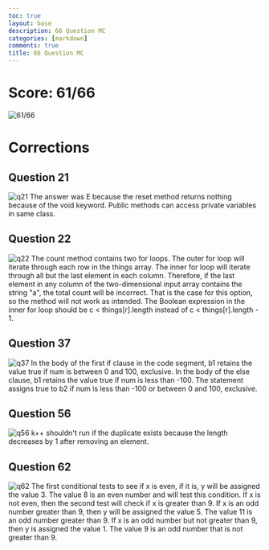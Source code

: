 ```yaml
---
toc: true
layout: base
description: 66 Question MC
categories: [markdown]
comments: true
title: 66 Question MC
---
```


# Score: 61/66
![61/66](https://user-images.githubusercontent.com/56620132/214104684-0bc52329-77b8-4fe5-ad0b-ef87d38ffb6d.png)

# Corrections
## Question 21
![q21](https://user-images.githubusercontent.com/56620132/214104885-ad1d36b8-c0f3-495f-96d3-c081678ab550.png)
The answer was E because the reset method returns nothing because of the void keyword. Public methods can access private variables in same class.

## Question 22
![q22](https://user-images.githubusercontent.com/56620132/214105256-6ae323eb-475d-4836-9a78-71ad7e72c849.png)
The count method contains two for loops. The outer for loop will iterate through each row in the things array. The inner for loop will iterate through all but the last element in each column. Therefore, if the last element in any column of the two-dimensional input array contains the string "a", the total count will be incorrect. That is the case for this option, so the method will not work as intended. The Boolean expression in the inner for loop should be c < things[r].length instead of c < things[r].length - 1.

## Question 37
![q37](https://user-images.githubusercontent.com/56620132/214105534-621f2ba9-f447-4817-a295-cad495db6777.png)
In the body of the first if clause in the code segment, b1 retains the value true if num is between 0 and 100, exclusive. In the body of the else clause, b1 retains the value true if num is less than -100. The statement assigns true to b2 if num is less than -100 or between 0 and 100, exclusive.

## Question 56
![q56](https://user-images.githubusercontent.com/56620132/214105708-50a9fea9-dbb6-4f19-b8b1-dd262d2cfd4b.png)
k++ shouldn't run if the duplicate exists because the length decreases by 1 after removing an element.

## Question 62
![q62](https://user-images.githubusercontent.com/56620132/214106021-ac3bff7b-a2ec-4880-9794-b59057431edb.png)
The first conditional tests to see if x is even, if it is, y will be assigned the value 3. The value 8 is an even number and will test this condition. If x is not even, then the second test will check if x is greater than 9. If x is an odd number greater than 9, then y will be assigned the value 5. The value 11 is an odd number greater than 9. If x is an odd number but not greater than 9, then y is assigned the value 1. The value 9 is an odd number that is not greater than 9.